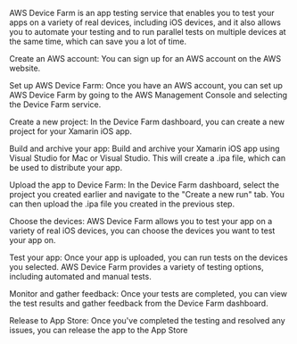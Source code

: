 AWS Device Farm is an app testing service that enables you to test your apps on a variety of real devices, including iOS devices, and it also allows you to automate your testing and to run parallel tests on multiple devices at the same time, which can save you a lot of time.


Create an AWS account: You can sign up for an AWS account on the AWS website.

Set up AWS Device Farm: Once you have an AWS account, you can set up AWS Device Farm by going to the AWS Management Console and selecting the Device Farm service.

Create a new project: In the Device Farm dashboard, you can create a new project for your Xamarin iOS app.

Build and archive your app: Build and archive your Xamarin iOS app using Visual Studio for Mac or Visual Studio. This will create a .ipa file, which can be used to distribute your app.

Upload the app to Device Farm: In the Device Farm dashboard, select the project you created earlier and navigate to the "Create a new run" tab. You can then upload the .ipa file you created in the previous step.

Choose the devices: AWS Device Farm allows you to test your app on a variety of real iOS devices, you can choose the devices you want to test your app on.

Test your app: Once your app is uploaded, you can run tests on the devices you selected. AWS Device Farm provides a variety of testing options, including automated and manual tests.

Monitor and gather feedback: Once your tests are completed, you can view the test results and gather feedback from the Device Farm dashboard.

Release to App Store: Once you've completed the testing and resolved any issues, you can release the app to the App Store
